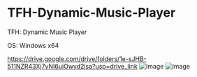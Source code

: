 # TFH-Dynamic-Music-Player
TFH: Dynamic Music Player

OS: Windows x64

https://drive.google.com/drive/folders/1e-sJHB-511NZR43Xj7vNI6uiOwyd2lsa?usp=drive_link
![image](https://github.com/GoMenXGames/TFH-Dynamic-Music-Player/assets/46220650/cab3e437-76d0-4829-b9e7-8eaa86e30311)
![image](https://github.com/GoMenXGames/TFH-Dynamic-Music-Player/assets/46220650/03b5718d-f90e-47e8-9407-99a042a3217d)
